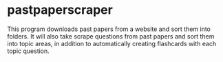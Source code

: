 # pastpaperscraper
 This program downloads past papers from a website and sort them into folders. It will also take scrape questions from past papers and sort them into topic areas, in addition to automatically creating flashcards with each topic question.
